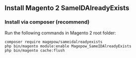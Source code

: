 ## Install Magento 2 SameIDAlreadyExists
### Install via composer (recommend)
Run the following commands in Magento 2 root folder:
```
composer require magepow/sameidalreadyexists
php bin/magento module:enable Magepow_SameIDAlreadyExists
php bin/magento cache:flush
```
